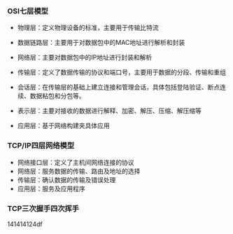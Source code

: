 ### OSI七层模型

- 物理层：定义物理设备的标准，主要用于传输比特流

- 数据链路层：主要用于对数据包中的MAC地址进行解析和封装

- 网络层：主要对数据包中的IP地址进行封装和解析

- 传输层：定义了数据传输的协议和端口号，主要用于数据的分段、传输和重组

- 会话层：在传输层的基础上建立连接和管理会话，具体包括登陆验证、断点连续、数据粘包和分包等。

- 表示层：主要对接收的数据进行解释、加密、解压、压缩、解压缩等

- 应用层：基于网络构建夹具体应用

  

### TCP/IP四层网络模型

- 网络接口层：定义了主机间网络连接的协议
- 网络层：服务数据的传输、路由及地址的选择
- 传输层：确认数据的传输及错误处理
- 应用层：服务及应用程序



### TCP三次握手四次挥手

141414124df